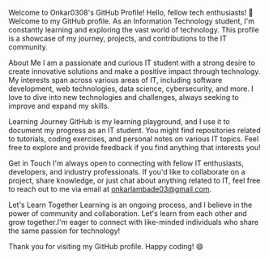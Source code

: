 Welcome to Onkar0308's GitHub Profile!
Hello, fellow tech enthusiasts! 👋 Welcome to my GitHub profile. As an Information Technology student, I'm constantly learning and exploring the vast world of technology. This profile is a showcase of my journey, projects, and contributions to the IT community.

About Me
I am a passionate and curious IT student with a strong desire to create innovative solutions and make a positive impact through technology. My interests span across various areas of IT, including software development, web technologies, data science, cybersecurity, and more. I love to dive into new technologies and challenges, always seeking to improve and expand my skills.

Learning Journey
GitHub is my learning playground, and I use it to document my progress as an IT student. You might find repositories related to tutorials, coding exercises, and personal notes on various IT topics. Feel free to explore and provide feedback if you find anything that interests you!

Get in Touch
I'm always open to connecting with fellow IT enthusiasts, developers, and industry professionals. If you'd like to collaborate on a project, share knowledge, or just chat about anything related to IT, feel free to reach out to me via email at onkarlambade03@gmail.com.

Let's Learn Together
Learning is an ongoing process, and I believe in the power of community and collaboration. Let's learn from each other and grow together.I'm eager to connect with like-minded individuals who share the same passion for technology!

Thank you for visiting my GitHub profile. 
Happy coding! 😄
